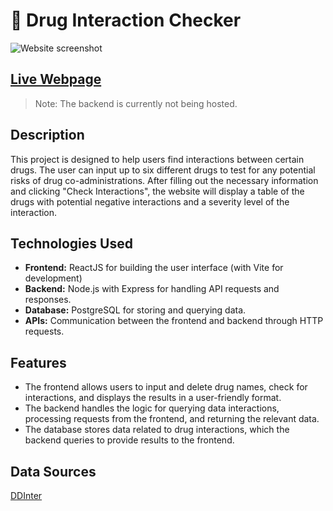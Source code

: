 # 💊 Drug Interaction Checker

![Website screenshot](https://i.gyazo.com/8f6bbba09cc5622081ceee6e618f42a8.png)

## [Live Webpage](https://drug-interaction.vercel.app/)
> Note: The backend is currently not being hosted.

## Description
This project is designed to help users find interactions between certain drugs. The user can input up to six different drugs to test for any potential risks of drug co-administrations. After filling out the necessary information and clicking "Check Interactions", the website will display a table of the drugs with potential negative interactions and a severity level of the interaction.

## Technologies Used
* **Frontend:** ReactJS for building the user interface (with Vite for development)
* **Backend:** Node.js with Express for handling API requests and responses.
* **Database:** PostgreSQL for storing and querying data.
* **APIs:** Communication between the frontend and backend through HTTP requests.

## Features
* The frontend allows users to input and delete drug names, check for interactions, and displays the results in a user-friendly format.
* The backend handles the logic for querying data interactions, processing requests from the frontend, and returning the relevant data.
* The database stores data related to drug interactions, which the backend queries to provide results to the frontend.

## Data Sources
[DDInter](http://ddinter.scbdd.com/) 